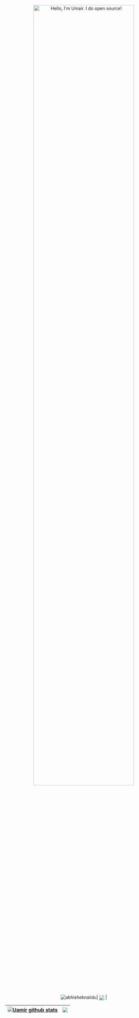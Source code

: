 
<p align="center"><a href="https://anuraghazra.github.io"><img width="80%" alt="Hello, I'm Umair. I do open source!" src="./assets/gh-readme-header.png" /></a></p>

<br />

<p align="center"> <img src="https://github-readme-stats.vercel.app/api?username=Umair-Ali-01&show_icons=true&theme=gotham" alt="abhisheknaiidu" />| <a href="https://github.com/anuraghazra/github-readme-stats"><img align="center" src="https://github-readme-stats.vercel.app/api/top-langs/?username=Umair-Ali-01&layout=compact&theme=buefy&hide_border=true" /></a> |
  
| <a href=""><img align="center" src="https://github-readme-stats.vercel.app/api?username=Umair-Ali-01&show_icons=true&include_all_commits=true&theme=gotham&hide_border=true" alt="Uamir github stats" /></a> | <a href=""><img align="center" src="https://github-readme-stats.vercel.app/api/top-langs/?username=Umair-Ali-01&layout=compact&theme=buefy&hide_border=true" /></a> |
| ------------- | ------------- |
  
<!--
**Umair-Ali-01/Umair-Ali-01** is a ✨ _special_ ✨ repository because its `README.md` (this file) appears on your GitHub profile.

Here are some ideas to get you started:

- 🔭 I’m currently working on ..
- 🌱 I’m currently learning ...
- 👯 I’m looking to collaborate on ...
- 🤔 I’m looking for help with ...
- 💬 Ask me about ...
- 📫 How to reach me: ...
- 😄 Pronouns: ...
- ⚡ Fun fact: ...
-->
